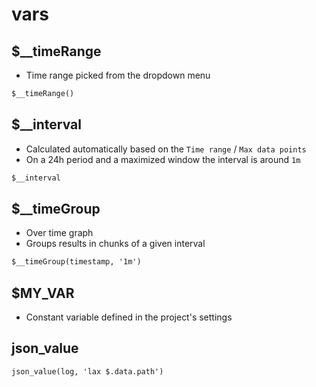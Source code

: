 # vars

## $__timeRange

- Time range picked from the dropdown menu

```txt
$__timeRange()
```

## $__interval

- Calculated automatically based on the `Time range` / `Max data points`
- On a 24h period and a maximized window the interval is around `1m`

```txt
$__interval
```

## $__timeGroup

- Over time graph
- Groups results in chunks of a given interval

```txt
$__timeGroup(timestamp, '1m')
```

## $MY_VAR

- Constant variable defined in the project's settings

## json_value

```txt
json_value(log, 'lax $.data.path')
```
